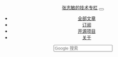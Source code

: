 <header class="top" role="header">
  <div class="container bg-dark">
    <nav class="navbar navbar-expand-lg navbar-dark bg-dark">
      <a class="navbar-brand" href="/">张志敏的技术专栏</a>
        <button class="navbar-toggler" type="button" data-bs-toggle="collapse" data-bs-target="#navbarTogglerDemo02" aria-controls="navbarTogglerDemo02" aria-expanded="false" aria-label="Toggle navigation">
          <span class="navbar-toggler-icon"></span>
      </button>
      <div class="collapse navbar-collapse" id="navbarTogglerDemo02">
        <ul class="navbar-nav me-auto mt-2 mt-lg-0">
          <li class="nav-item">
            <a class="nav-link {% if page.navbar_active == 'pages' %}active{% endif %}" href="/pages.html">
              <i class="fas fa-list"></i> 全部文章
            </a>
          </li>
          <li class="nav-item">
            <a class="nav-link" href="/atom.xml">
              <i class="fas fa-rss"></i> 订阅
            </a>
          </li>
          <li class="nav-item">
            <a class="nav-link {% if page.navbar_active == 'library' %}active{% endif %}" href="/libraries.html">
              <i class="fab fa-github"></i> 开源项目
            </a>
          </li>
          <li class="nav-item">
            <a class="nav-link {% if page.navbar_active == 'about' %}active{% endif %}" href="/about.html">
              <i class="fas fa-info"></i> 关于
            </a>
          </li>
        </ul>
        <form class="form-inline my-2 my-lg-0" role="search" method="get" target="_blank" action="https://www.google.com/search">
          <input type="text" class="form-control" placeholder="Google 搜索" name="q" maxlength="200"/>
          <input type="hidden" name="oe" value="GB2312" />
          <input type="hidden" name="hl" value="zh-CN" />
          <input type="hidden" name="as_sitesearch" value="beginor.github.io" />
        </form>
      </div>
    </nav>
  </div>
</header>
